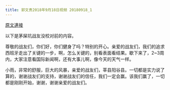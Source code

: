 ```yaml
---
title: 郭文贵2018年9月18日视频 20180918_1
---
```


[原文連接](https://gnews.org/ThreadView/53478268)

以下是茅屎坑战友没校对前的内容。

  尊敬的战友们，你们好，你们健身了吗？特别的开心。亲爱的战友们，我们的追求西班牙走出了关键的一步，啊，怎么关键的，别看表面看结果。歇下来了，2~3周内，大家注意看国际新闻啊，还有大事儿啊，像今天的天气一样。

  小雨，非常的舒服，巨大的风暴，亲爱的战友们，莘县阳谷县。一切都是实力说了算的，谢谢战友们的支持，谢谢战友们的信任，我们一定会赢。该我们赢了，一切都是刚刚开始，谢谢，谢谢亲爱的战友们。
